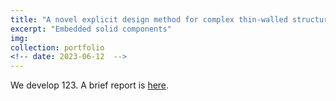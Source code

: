```yaml
---
title: "A novel explicit design method for complex thin-walled structures based on embedded solid moving morphable components"
excerpt: "Embedded solid components"
img:
collection: portfolio
<!-- date: 2023-06-12  -->
---
```


We develop 123. A brief report is [here]().
